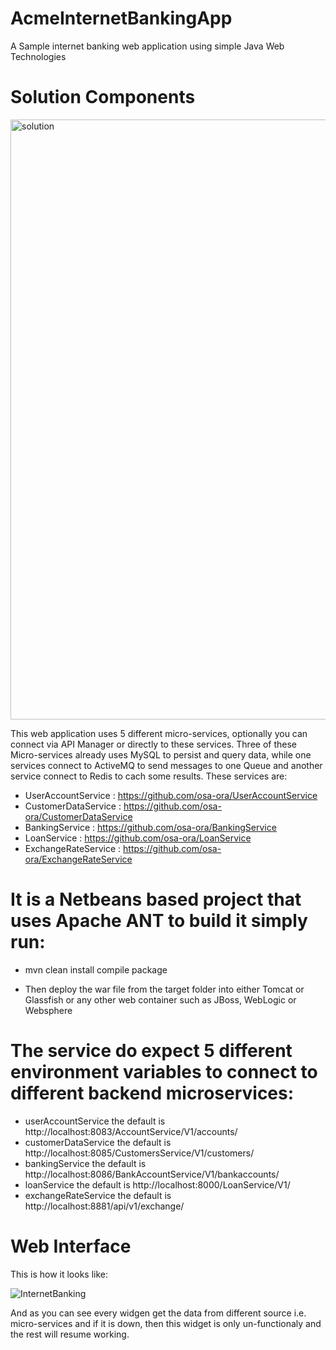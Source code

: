 # AcmeInternetBankingApp
A Sample internet banking web application using simple Java Web Technologies

# Solution Components

  <img width="960" alt="solution" src="https://user-images.githubusercontent.com/18471537/71544904-9d0d9380-2995-11ea-882c-4b027a328967.png">

This web application uses 5 different micro-services, optionally you can connect via API Manager or directly to these services.
Three of these Micro-services already uses MySQL to persist and query data, while one services connect to ActiveMQ to send messages to one Queue and another service connect to Redis to cach some results.
These services are:
- UserAccountService : https://github.com/osa-ora/UserAccountService
- CustomerDataService : https://github.com/osa-ora/CustomerDataService
- BankingService : https://github.com/osa-ora/BankingService
- LoanService : https://github.com/osa-ora/LoanService
- ExchangeRateService : https://github.com/osa-ora/ExchangeRateService


# It is a Netbeans based project that uses Apache ANT to build it simply run: 

- mvn clean install compile package

- Then deploy the war file from the target folder into either Tomcat or Glassfish or any other web container such as JBoss, WebLogic or Websphere

# The service do expect 5 different environment variables to connect to different backend microservices:

- userAccountService the default is http://localhost:8083/AccountService/V1/accounts/
- customerDataService the default is http://localhost:8085/CustomersService/V1/customers/
- bankingService the default is http://localhost:8086/BankAccountService/V1/bankaccounts/
- loanService the default is http://localhost:8000/LoanService/V1/
- exchangeRateService the default is http://localhost:8881/api/v1/exchange/

# Web Interface

This is how it looks like:

![InternetBanking](https://user-images.githubusercontent.com/18471537/71548532-c7287b00-29c0-11ea-9e4d-71315af2bda0.jpeg)

And as you can see every widgen get the data from different source i.e. micro-services and if it is down, then this widget is only un-functionaly and the rest will resume working.
